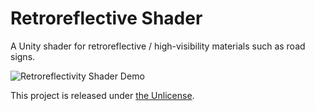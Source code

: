 # Retroreflective Shader

A Unity shader for retroreflective / high-visibility materials such as road signs.

![Retroreflectivity Shader Demo](retroreflective_demo.gif "Retroreflective Shader Demo")

This project is released under [the Unlicense](LICENSE).
